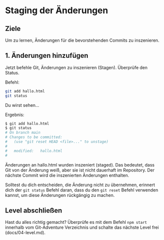 # Staging der Änderungen

## Ziele
Um zu lernen, Änderungen für die bevorstehenden Commits zu inszenieren.

## 1. Änderungen hinzufügen
Jetzt befehle Git, Änderungen zu inszenieren (Stagen). Überprüfe den Status.

Befehl:  
```bash
git add hallo.html
git status
```

Du wirst sehen...

Ergebnis:  
```bash
$ git add hallo.html  
$ git status
# On branch main
# Changes to be committed:
#   (use "git reset HEAD <file>..." to unstage)
#  
#   modified:   hallo.html
#
```

Änderungen an hallo.html wurden inszeniert (staged). Das bedeutet, dass Git von der Änderung weiß, aber sie ist nicht dauerhaft im Repository. Der nächste Commit wird die inszenierten Änderungen enthalten.

Solltest du dich entscheiden, die Änderung nicht zu übernehmen, erinnert dich der `git status` Befehl daran, dass du den `git reset` Befehl verwenden kannst, um diese Änderungen rückgängig zu machen.

## Level abschließen
Hast du alles richtig gemacht? Überprüfe es mit dem Befehl `npm start` innerhalb vom Git-Adventure Verzeichnis und schalte das nächste Level frei (docs/04-level.md).